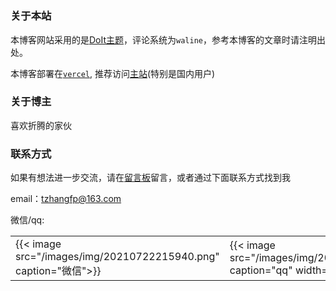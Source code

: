 # 


### 关于本站

本博客网站采用的是[DoIt主题](https://github.com/HEIGE-PCloud/DoIt)，评论系统为`waline`，参考本博客的文章时请注明出处。

本博客部署在[`vercel`](https://vercel.com), 推荐访问[主站](https://hugo.bnblogs.cc)(特别是国内用户)

### 关于博主

喜欢折腾的家伙

### 联系方式

如果有想法进一步交流，请在[留言板](https://hugo.bnblogs.cc/message/)留言，或者通过下面联系方式找到我

email：tzhangfp@163.com

微信/qq:

<table>
    <tr>
        <td>{{< image src="/images/img/20210722215940.png" caption="微信">}}
        <td>{{< image src="/images/img/20210722220052.jpg" caption="qq" width="55%">}}
    </tr>
</table>


